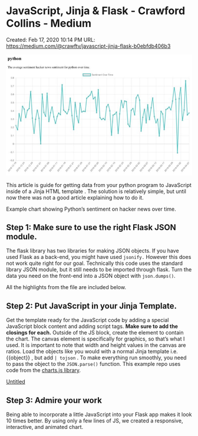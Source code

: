 # JavaScript, Jinja & Flask - Crawford Collins - Medium

Created: Feb 17, 2020 10:14 PM
URL: https://medium.com/@crawftv/javascript-jinja-flask-b0ebfdb406b3

![1*2QTOeryqlhZSGCU5SyvE0g.jpeg](JavaScript,%20Jinja%20&%20Flask%20-%20Crawford%20Collins%20-%20Med%20d567cdda2ab84700b96ab93ae89fae04/12QTOeryqlhZSGCU5SyvE0g.jpeg)

This article is guide for getting data from your python program to JavaScript inside of a Jinja HTML template . The solution is relatively simple, but until now there was not a good article explaining how to do it.

Example chart showing Python’s sentiment on hacker news over time.

## Step 1: Make sure to use the right Flask JSON module.

The flask library has two libraries for making JSON objects. If you have used Flask as a back-end, you might have used `jsonify.` However this does not work quite right for our goal. Technically this code uses the standard library JSON module, but it still needs to be imported through flask. Turn the data you need on the front-end into a JSON object with `json.dumps()`.

All the highlights from the file are included below.

## Step 2: Put JavaScript in your Jinja Template.

Get the template ready for the JavaScript code by adding a special JavaScript block content and adding script tags. **Make sure to add the closings for each.** Outside of the JS block, create the element to contain the chart. The canvas element is specifically for graphics, so that’s what I used. It is important to note that width and height values in the canvas are ratios. Load the objects like you would with a normal Jinja template i.e. {{object}} , but add `| tojson` . To make everything run smoothly, you need to pass the object to the `JSON.parse()` function. This example repo uses code from the [charts.js library](https://www.chartjs.org/docs/latest/).

[Untitled](JavaScript,%20Jinja%20&%20Flask%20-%20Crawford%20Collins%20-%20Med%20d567cdda2ab84700b96ab93ae89fae04/Untitled%20Database%2081493e718fa74c69b36c896b9be0d471.csv)

## Step 3: Admire your work

Being able to incorporate a little JavaScript into your Flask app makes it look 10 times better. By using only a few lines of JS, we created a responsive, interactive, and animated chart.